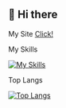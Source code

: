 ## :wave: Hi there

My Site
[Click!](https://azumaya2126.github.io/)

My Skills 

[![My Skills](https://skillicons.dev/icons?i=r,ai)](https://skillicons.dev)

Top Langs

[![Top Langs](https://github-readme-stats.vercel.app/api/top-langs/?username=azumaya2126)](https://github.com/anuraghazra/github-readme-stats)
